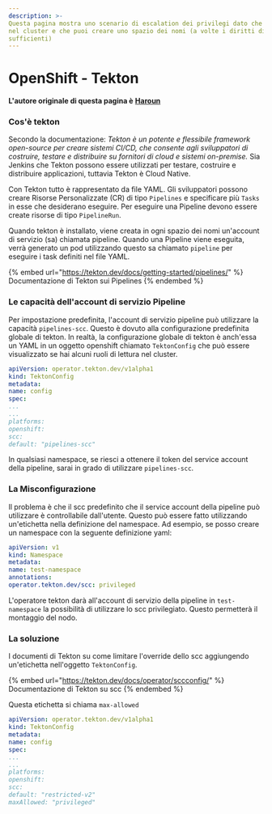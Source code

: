 ```yaml
---
description: >-
Questa pagina mostra uno scenario di escalation dei privilegi dato che tekton è installato
nel cluster e che puoi creare uno spazio dei nomi (a volte i diritti di modifica sono
sufficienti)
---
```


# OpenShift - Tekton

**L'autore originale di questa pagina è** [**Haroun**](https://www.linkedin.com/in/haroun-al-mounayar-571830211)

### Cos'è tekton

Secondo la documentazione: _Tekton è un potente e flessibile framework open-source per creare sistemi CI/CD, che consente agli sviluppatori di costruire, testare e distribuire su fornitori di cloud e sistemi on-premise._ Sia Jenkins che Tekton possono essere utilizzati per testare, costruire e distribuire applicazioni, tuttavia Tekton è Cloud Native.&#x20;

Con Tekton tutto è rappresentato da file YAML. Gli sviluppatori possono creare Risorse Personalizzate (CR) di tipo `Pipelines` e specificare più `Tasks` in esse che desiderano eseguire. Per eseguire una Pipeline devono essere create risorse di tipo `PipelineRun`.

Quando tekton è installato, viene creata in ogni spazio dei nomi un'account di servizio (sa) chiamata pipeline. Quando una Pipeline viene eseguita, verrà generato un pod utilizzando questo sa chiamato `pipeline` per eseguire i task definiti nel file YAML.

{% embed url="https://tekton.dev/docs/getting-started/pipelines/" %}
Documentazione di Tekton sui Pipelines
{% endembed %}

### Le capacità dell'account di servizio Pipeline

Per impostazione predefinita, l'account di servizio pipeline può utilizzare la capacità `pipelines-scc`. Questo è dovuto alla configurazione predefinita globale di tekton. In realtà, la configurazione globale di tekton è anch'essa un YAML in un oggetto openshift chiamato `TektonConfig` che può essere visualizzato se hai alcuni ruoli di lettura nel cluster.
```yaml
apiVersion: operator.tekton.dev/v1alpha1
kind: TektonConfig
metadata:
name: config
spec:
...
...
platforms:
openshift:
scc:
default: "pipelines-scc"
```
In qualsiasi namespace, se riesci a ottenere il token del service account della pipeline, sarai in grado di utilizzare `pipelines-scc`.

### La Misconfigurazione

Il problema è che il scc predefinito che il service account della pipeline può utilizzare è controllabile dall'utente. Questo può essere fatto utilizzando un'etichetta nella definizione del namespace. Ad esempio, se posso creare un namespace con la seguente definizione yaml:
```yaml
apiVersion: v1
kind: Namespace
metadata:
name: test-namespace
annotations:
operator.tekton.dev/scc: privileged
```
L'operatore tekton darà all'account di servizio della pipeline in `test-namespace` la possibilità di utilizzare lo scc privilegiato. Questo permetterà il montaggio del nodo.

### La soluzione

I documenti di Tekton su come limitare l'override dello scc aggiungendo un'etichetta nell'oggetto `TektonConfig`.

{% embed url="https://tekton.dev/docs/operator/sccconfig/" %}
Documentazione di Tekton su scc
{% endembed %}

Questa etichetta si chiama `max-allowed`&#x20;
```yaml
apiVersion: operator.tekton.dev/v1alpha1
kind: TektonConfig
metadata:
name: config
spec:
...
...
platforms:
openshift:
scc:
default: "restricted-v2"
maxAllowed: "privileged"
```


